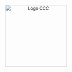 <div style="text-align:center">
    <img src="https://app.ccc.uno/images/LogoCCC-Landscape.png?v=2" alt="Logo CCC" width="200px" height="auto">
</div>